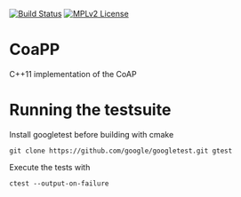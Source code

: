 [![Build Status](https://travis-ci.org/zerom0/CoaPP.svg?branch=master)](https://travis-ci.org/zerom0/CoaPP)
[![MPLv2 License](https://img.shields.io/badge/license-MPLv2-blue.svg?style=flat-square)](https://www.mozilla.org/MPL/2.0/)

# CoaPP

C++11 implementation of the CoAP

# Running the testsuite

Install googletest before building with cmake

    git clone https://github.com/google/googletest.git gtest

Execute the tests with

    ctest --output-on-failure
